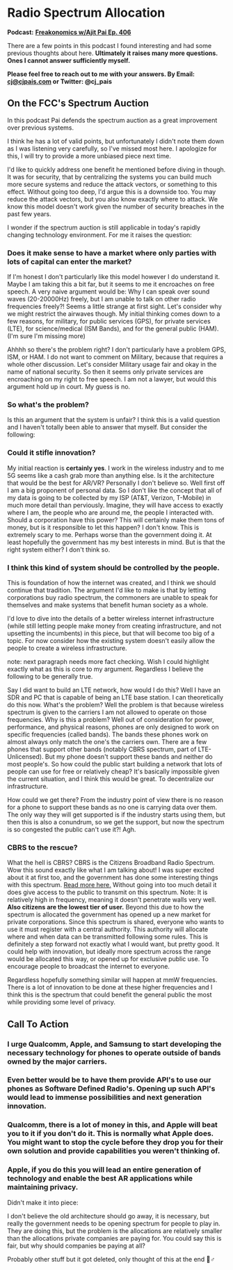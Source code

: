 # Radio Spectrum Allocation

**Podcast:** [**Freakonomics w/Ajit Pai Ep. 406**](https://freakonomics.com/podcast/ajit-pai/)

There are a few points in this podcast I found interesting and had some previous thoughts about here. **Ultimately it raises many more questions. Ones I cannot answer sufficiently myself.** 

**Please feel free to reach out to me with your answers. By Email: cj@cjpais.com or Twitter: @cj\_pais**

## On the FCC's Spectrum Auction

In this podcast Pai defends the spectrum auction as a great improvement over previous systems. 

I think he has a lot of valid points, but unfortunately I didn't note them down as I was listening very carefully, so I've missed most here. I apologize for this, I will try to provide a more unbiased piece next time. 

I'd like to quickly address one benefit he mentioned before diving in though. It was for security, that by centralizing the systems you can build much more secure systems and reduce the attack vectors, or something to this effect. Without going too deep, I'd argue this is a downside too. You may reduce the attack vectors, but you also know exactly where to attack. We know this model doesn't work given the number of security breaches in the past few years.

I wonder if the spectrum auction is still applicable in today's rapidly changing technology environment. For me it raises the question:

### **Does it make sense to have a market where only parties with lots of capital can enter the market?**

If I'm honest I don't particularly like this model however I do understand it. Maybe I am taking this a bit far, but it seems to me it encroaches on free speech. A very naive argument would be: Why I can speak over sound waves \(20-20000Hz\) freely, but I am unable to talk on other radio frequencies freely?! Seems a little strange at first sight. Let's consider why we might restrict the airwaves though. My initial thinking comes down to a few reasons, for military, for public services \(GPS\), for private services \(LTE\), for science/medical \(ISM Bands\), and for the general public \(HAM\). \(I'm sure I'm missing more\)

Ahhhh so there's the problem right? I don't particularly have a problem GPS, ISM, or HAM. I do not want to comment on Military, because that requires a whole other discussion. Let's consider Military usage fair and okay in the name of national security. So then it seems only private services are encroaching on my right to free speech. I am not a lawyer, but would this argument hold up in court. My guess is no.

### **So what's the problem?**

Is this an argument that the system is unfair? I think this is a valid question and I haven't totally been able to answer that myself. But consider the following:

### **Could it stifle innovation?**

My initial reaction is **certainly yes**. I work in the wireless industry and to me 5G seems like a cash grab more than anything else. Is it the architecture that would be the best for AR/VR? Personally I don't believe so. Well first off I am a big proponent of personal data. So I don't like the concept that all of my data is going to be collected by my ISP \(AT&T, Verizon, T-Mobile\) in much more detail than perviously. Imagine, they will have access to exactly where I am, the people who are around me, the people I interacted with. Should a corporation have this power? This will certainly make them tons of money, but is it responsible to let this happen? I don't know. This is extremely scary to me. Perhaps worse than the government doing it. At least hopefully the government has my best interests in mind. But is that the right system either? I don't think so.

### **I think this kind of system should be controlled by the people.** 

This is foundation of how the internet was created, and I think we should continue that tradition. The argument I'd like to make is that by letting corporations buy radio spectrum, the commoners are unable to speak for themselves and make systems that benefit human society as a whole. 

I'd love to dive into the details of a better wireless internet infrastructure \(while still letting people make money from creating infrastructure, and not upsetting the incumbents\) in this piece, but that will become too big of a topic. For now consider how the existing system doesn't easily allow the people to create a wireless infrastructure.

note: next paragraph needs more fact checking. Wish I could highlight exactly what as this is core to my argument. Regardless I believe the following to be generally true.

Say I did want to build an LTE network, how would I do this? Well I have an SDR and PC that is capable of being an LTE base station. I can theoretically do this now. What's the problem? Well the problem is that because wireless spectrum is given to the carriers I am not allowed to operate on those frequencies. Why is this a problem? Well out of consideration for power, performance, and physical reasons, phones are only designed to work on specific frequencies \(called bands\). The bands these phones work on almost always only match the one's the carriers own. There are a few phones that support other bands \(notably CBRS spectrum, part of LTE-Unlicensed\). But my phone doesn't support these bands and neither do most people's. So how could the public start building a network that lots of people can use for free or relatively cheap? It's basically impossible given the current situation, and I think this would be great. To decentralize our infrastructure. 

How could we get there? From the industry point of view there is no reason for a phone to support these bands as no one is carrying data over them. The only way they will get supported is if the industry starts using them, but then this is also a conundrum, so we get the support, but now the spectrum is so congested the public can't use it?! Agh. 

### **CBRS to the rescue?**

What the hell is CBRS? CBRS is the Citizens Broadband Radio Spectrum. Wow this sound exactly like what I am talking about! I was super excited about it at first too, and the government has done some interesting things with this spectrum. [Read more here.](https://en.wikipedia.org/wiki/Citizens_Broadband_Radio_Service) Without going into too much detail it does give access to the public to transmit on this spectrum. Note: It is relatively high in frequency, meaning it doesn't penetrate walls very well. **Also citizens are the lowest tier of user.** Beyond this due to how the spectrum is allocated the government has opened up a new market for private corporations. Since this spectrum is shared, everyone who wants to use it must register with a central authority. This authority will allocate where and when data can be transmitted following some rules. This is definitely a step forward not exactly what I would want, but pretty good. It could help with innovation, but ideally more spectrum across the range would be allocated this way, or opened up for exclusive public use. To encourage people to broadcast the internet to everyone.

Regardless hopefully something similar will happen at mmW frequencies. There is a lot of innovation to be done at these higher frequencies and I think this is the spectrum that could benefit the general public the most while providing some level of privacy.

## Call To Action

### **I urge Qualcomm, Apple, and Samsung to start developing the necessary technology for phones to operate outside of bands owned by the major carriers.** 

### **Even better would be to have them provide API's to use our phones as Software Defined Radio's. Opening up such API's would lead to immense possibilities and next generation innovation.** 

### **Qualcomm, there is a lot of money in this, and Apple will beat you to it if you don't do it. This is normally what Apple does. You might want to stop the cycle before they drop you for their own solution and provide capabilities you weren't thinking of.**

### **Apple, if you do this you will lead an entire generation of technology and enable the best AR applications while maintaining privacy.**



Didn't make it into piece:

I don't believe the old architecture should go away, it is necessary, but really the government needs to be opening spectrum for people to play in. They are doing this, but the problem is the allocations are relatively smaller than the allocations private companies are paying for. You could say this is fair, but why should companies be paying at all? 

Probably other stuff but it got deleted, only thought of this at the end  🤦♂ 

